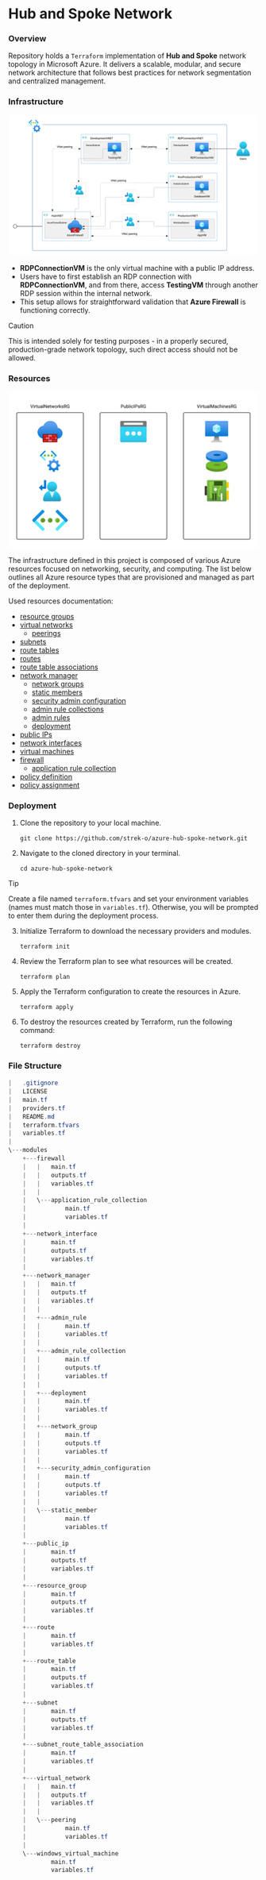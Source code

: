# Hub and Spoke Network

### Overview

Repository holds a `Terraform` implementation of **Hub and Spoke** network topology in Microsoft Azure.
It delivers a scalable, modular, and secure network architecture that follows best practices for network segmentation and centralized management.

### Infrastructure

![](https://raw.githubusercontent.com/strek-o/azure-hub-spoke-network/media/images/spokes.png)

- **RDPConnectionVM** is the only virtual machine with a public IP address.
- Users have to first establish an RDP connection with **RDPConnectionVM**, and from there, access **TestingVM** through another RDP session within the internal network.
- This setup allows for straightforward validation that **Azure Firewall** is functioning correctly.

> [!CAUTION]
> This is intended solely for testing purposes - in a properly secured, production-grade network topology, such direct access should not be allowed.

### Resources

![](https://raw.githubusercontent.com/strek-o/azure-hub-spoke-network/media/images/resources.png)

The infrastructure defined in this project is composed of various Azure resources focused on networking, security, and computing. The list below outlines all Azure resource types that are provisioned and managed as part of the deployment.

Used resources documentation:

- [resource groups](https://registry.terraform.io/providers/hashicorp/azurerm/latest/docs/resources/resource_group)
- [virtual networks](https://registry.terraform.io/providers/hashicorp/azurerm/latest/docs/resources/virtual_network)
  - [peerings](https://registry.terraform.io/providers/hashicorp/azurerm/latest/docs/resources/virtual_network_peering)
- [subnets](https://registry.terraform.io/providers/hashicorp/azurerm/latest/docs/resources/subnet)
- [route tables](https://registry.terraform.io/providers/hashicorp/azurerm/latest/docs/resources/route_table)
- [routes](https://registry.terraform.io/providers/hashicorp/azurerm/latest/docs/resources/route)
- [route table associations](https://registry.terraform.io/providers/hashicorp/azurerm/latest/docs/resources/subnet_route_table_association)
- [network manager](https://registry.terraform.io/providers/hashicorp/azurerm/latest/docs/resources/network_manager)
  - [network groups](https://registry.terraform.io/providers/hashicorp/azurerm/latest/docs/resources/network_manager_network_group)
  - [static members](https://registry.terraform.io/providers/hashicorp/azurerm/latest/docs/resources/network_manager_static_member)
  - [security admin configuration](https://registry.terraform.io/providers/hashicorp/azurerm/latest/docs/resources/network_manager_security_admin_configuration)
  - [admin rule collections](https://registry.terraform.io/providers/hashicorp/azurerm/latest/docs/resources/network_manager_admin_rule_collection)
  - [admin rules](https://registry.terraform.io/providers/hashicorp/azurerm/latest/docs/resources/network_manager_admin_rule)
  - [deployment](https://registry.terraform.io/providers/hashicorp/azurerm/latest/docs/resources/network_manager_deployment)
- [public IPs](https://registry.terraform.io/providers/hashicorp/azurerm/latest/docs/resources/public_ip)
- [network interfaces](https://registry.terraform.io/providers/hashicorp/azurerm/latest/docs/resources/network_interface)
- [virtual machines](https://registry.terraform.io/providers/hashicorp/azurerm/latest/docs/resources/windows_virtual_machine)
- [firewall](https://registry.terraform.io/providers/hashicorp/azurerm/latest/docs/resources/firewall)
  - [application rule collection](https://registry.terraform.io/providers/hashicorp/azurerm/latest/docs/resources/firewall_application_rule_collection)
- [policy definition](https://registry.terraform.io/providers/hashicorp/azurerm/latest/docs/resources/policy_definition)
- [policy assignment](https://registry.terraform.io/providers/hashicorp/azurerm/latest/docs/resources/subscription_policy_assignment)

### Deployment

1. Clone the repository to your local machine.
   ```
   git clone https://github.com/strek-o/azure-hub-spoke-network.git
   ```
2. Navigate to the cloned directory in your terminal.
   ```
   cd azure-hub-spoke-network
   ```

> [!TIP]
> Create a file named `terraform.tfvars` and set your environment variables (names must match those in `variables.tf`). Otherwise, you will be prompted to enter them during the deployment process.

3. Initialize Terraform to download the necessary providers and modules.
   ```
   terraform init
   ```
4. Review the Terraform plan to see what resources will be created.
   ```
   terraform plan
   ```
5. Apply the Terraform configuration to create the resources in Azure.
   ```
   terraform apply
   ```
6. To destroy the resources created by Terraform, run the following command:
   ```
   terraform destroy
   ```

### File Structure

```powershell
|   .gitignore
|   LICENSE
|   main.tf
|   providers.tf
|   README.md
|   terraform.tfvars
|   variables.tf
|
\---modules
    +---firewall
    |   |   main.tf
    |   |   outputs.tf
    |   |   variables.tf
    |   |
    |   \---application_rule_collection
    |           main.tf
    |           variables.tf
    |
    +---network_interface
    |       main.tf
    |       outputs.tf
    |       variables.tf
    |
    +---network_manager
    |   |   main.tf
    |   |   outputs.tf
    |   |   variables.tf
    |   |
    |   +---admin_rule
    |   |       main.tf
    |   |       variables.tf
    |   |
    |   +---admin_rule_collection
    |   |       main.tf
    |   |       outputs.tf
    |   |       variables.tf
    |   |
    |   +---deployment
    |   |       main.tf
    |   |       variables.tf
    |   |
    |   +---network_group
    |   |       main.tf
    |   |       outputs.tf
    |   |       variables.tf
    |   |
    |   +---security_admin_configuration
    |   |       main.tf
    |   |       outputs.tf
    |   |       variables.tf
    |   |
    |   \---static_member
    |           main.tf
    |           variables.tf
    |
    +---public_ip
    |       main.tf
    |       outputs.tf
    |       variables.tf
    |
    +---resource_group
    |       main.tf
    |       outputs.tf
    |       variables.tf
    |
    +---route
    |       main.tf
    |       variables.tf
    |
    +---route_table
    |       main.tf
    |       outputs.tf
    |       variables.tf
    |
    +---subnet
    |       main.tf
    |       outputs.tf
    |       variables.tf
    |
    +---subnet_route_table_association
    |       main.tf
    |       variables.tf
    |
    +---virtual_network
    |   |   main.tf
    |   |   outputs.tf
    |   |   variables.tf
    |   |
    |   \---peering
    |           main.tf
    |           variables.tf
    |
    \---windows_virtual_machine
            main.tf
            variables.tf
```
